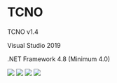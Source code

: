 # TCNO
  <p>TCNO v1.4</p>
  <p>Visual Studio 2019</p>
  <p>.NET Framework 4.8 (Minimum 4.0)</p>
  <img src="https://www.photo.herominyum.com/resimler/2020/03/08/I9Me.png" />
  <img src="https://www.photo.herominyum.com/resimler/2020/03/08/IGl5.png" />
  <img src="https://www.photo.herominyum.com/resimler/2020/03/08/IV8y.png" />
  <img src="https://www.photo.herominyum.com/resimler/2020/03/08/Io5V.png" />